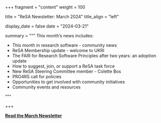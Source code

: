 
+++ 
fragment = "content" 
weight = 100

title = "ReSA Newsletter: March 2024" 
title_align = "left"

display_date = false 
date = "2024-03-21"

summary = """ 
This month’s news includes:

* This month in research software - community news
* ReSA Membership update - welcome to UKRI
* The FAIR for Research Software Principles after two years: an adoption update
* How to suggest, join, or support a ReSA task force
* New ReSA Steering Committee member - Colette Bos
* PRO4RS call for policies
* Opportunities to get involved with community initiatives
* Community events and resources

"""

+++

**[Read the March Newsletter](https://preview.mailerlite.io/preview/778129/emails/115832043709924425)**
